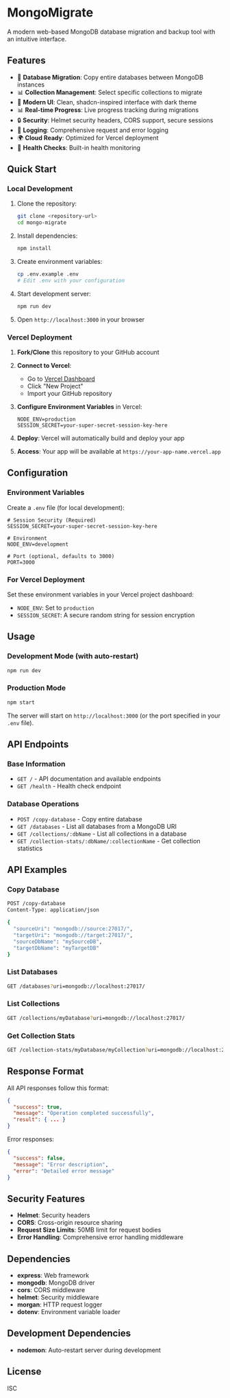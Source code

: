 # MongoMigrate

A modern web-based MongoDB database migration and backup tool with an intuitive interface.

## Features

- 🔄 **Database Migration**: Copy entire databases between MongoDB instances
- 📊 **Collection Management**: Select specific collections to migrate
- 🎨 **Modern UI**: Clean, shadcn-inspired interface with dark theme
- 📊 **Real-time Progress**: Live progress tracking during migrations
- 🔒 **Security**: Helmet security headers, CORS support, secure sessions
- 📝 **Logging**: Comprehensive request and error logging
- 🌍 **Cloud Ready**: Optimized for Vercel deployment
- 🏥 **Health Checks**: Built-in health monitoring

## Quick Start

### Local Development

1. Clone the repository:
   ```bash
   git clone <repository-url>
   cd mongo-migrate
   ```

2. Install dependencies:
   ```bash
   npm install
   ```

3. Create environment variables:
   ```bash
   cp .env.example .env
   # Edit .env with your configuration
   ```

4. Start development server:
   ```bash
   npm run dev
   ```

5. Open `http://localhost:3000` in your browser

### Vercel Deployment

1. **Fork/Clone** this repository to your GitHub account

2. **Connect to Vercel**:
   - Go to [Vercel Dashboard](https://vercel.com/dashboard)
   - Click "New Project"
   - Import your GitHub repository

3. **Configure Environment Variables** in Vercel:
   ```env
   NODE_ENV=production
   SESSION_SECRET=your-super-secret-session-key-here
   ```

4. **Deploy**: Vercel will automatically build and deploy your app

5. **Access**: Your app will be available at `https://your-app-name.vercel.app`

## Configuration

### Environment Variables

Create a `.env` file (for local development):

```env
# Session Security (Required)
SESSION_SECRET=your-super-secret-session-key-here

# Environment
NODE_ENV=development

# Port (optional, defaults to 3000)
PORT=3000
```

### For Vercel Deployment

Set these environment variables in your Vercel project dashboard:

- `NODE_ENV`: Set to `production`
- `SESSION_SECRET`: A secure random string for session encryption

## Usage

### Development Mode (with auto-restart)
```bash
npm run dev
```

### Production Mode
```bash
npm start
```

The server will start on `http://localhost:3000` (or the port specified in your `.env` file).

## API Endpoints

### Base Information
- `GET /` - API documentation and available endpoints
- `GET /health` - Health check endpoint

### Database Operations
- `POST /copy-database` - Copy entire database
- `GET /databases` - List all databases from a MongoDB URI
- `GET /collections/:dbName` - List all collections in a database
- `GET /collection-stats/:dbName/:collectionName` - Get collection statistics

## API Examples

### Copy Database
```bash
POST /copy-database
Content-Type: application/json

{
  "sourceUri": "mongodb://source:27017/",
  "targetUri": "mongodb://target:27017/",
  "sourceDbName": "mySourceDB",
  "targetDbName": "myTargetDB"
}
```

### List Databases
```bash
GET /databases?uri=mongodb://localhost:27017/
```

### List Collections
```bash
GET /collections/myDatabase?uri=mongodb://localhost:27017/
```

### Get Collection Stats
```bash
GET /collection-stats/myDatabase/myCollection?uri=mongodb://localhost:27017/
```

## Response Format

All API responses follow this format:

```json
{
  "success": true,
  "message": "Operation completed successfully",
  "result": { ... }
}
```

Error responses:
```json
{
  "success": false,
  "message": "Error description",
  "error": "Detailed error message"
}
```

## Security Features

- **Helmet**: Security headers
- **CORS**: Cross-origin resource sharing
- **Request Size Limits**: 50MB limit for request bodies
- **Error Handling**: Comprehensive error handling middleware

## Dependencies

- **express**: Web framework
- **mongodb**: MongoDB driver
- **cors**: CORS middleware
- **helmet**: Security middleware
- **morgan**: HTTP request logger
- **dotenv**: Environment variable loader

## Development Dependencies

- **nodemon**: Auto-restart server during development

## License

ISC
